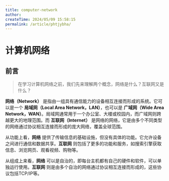```yaml
---
title: computer-network
author:
createTime: 2024/05/09 15:58:15
permalink: /article/phtjybha/
---
```

# 计算机网络

## 前言

> 在学习计算机网络之前，我们先来理解两个概念，网络是什么？互联网又是什么？

**网络（Network）** 是指由一组具有通信能力的设备相互连接而形成的系统。它可以是一个 **局域网（Local Area Network，LAN）**，也可以是 **广域网（Wide Area Network，WAN）**。局域网通常用于一个办公室、大楼或校园内，而广域网则跨越更大的地理范围。而 **互联网（Internet）** 是网络的网络，它是由多个不同类型的网络通过协议相互连接而形成的庞大网络，覆盖全球范围。

从功能上看，**网络** 提供了传输信息的基础设施，但没有具体的功能。它允许设备之间进行通信和数据共享。**互联网** 则包括了更多的功能和服务，如搜索引擎获取信息、浏览网页、观看视频、购物等。

从组成上来看，**网络** 可以是自治的，即每台主机都有自己的硬件和软件，可以单独运行使用。**互联网** 则是由多个自治的网络通过协议相互连接而形成的，这些协议包括TCP/IP等。
